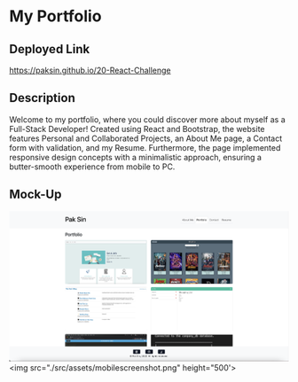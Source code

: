 # My Portfolio

## Deployed Link

https://paksin.github.io/20-React-Challenge

## Description

Welcome to my portfolio, where you could discover more about myself as a Full-Stack Developer! Created using React and Bootstrap, the website features Personal and Collaborated Projects, an About Me page, a Contact form with validation, and my Resume. Furthermore, the page implemented responsive design concepts with a minimalistic approach, ensuring a butter-smooth experience from mobile to PC.

## Mock-Up

![PC Screenshot](src/assets/screenshot.png)
<img src="./src/assets/mobilescreenshot.png" height="500'>
